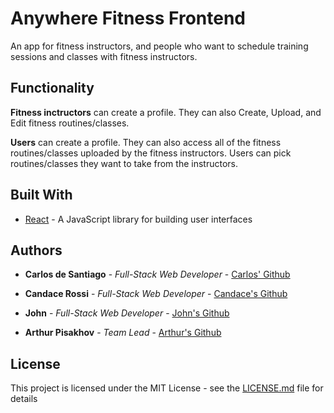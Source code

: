 # Anywhere Fitness Frontend

An app for fitness instructors, and people who want to schedule training sessions and classes with fitness instructors.

## Functionality

**Fitness inctructors** can create a profile. They can also Create, Upload, and Edit fitness routines/classes.

**Users** can create a profile. They can also access all of the fitness routines/classes uploaded by the fitness instructors. Users can pick routines/classes they want to take from the instructors.

## Built With

* [React](https://reactjs.org/) - A JavaScript library for building user interfaces

## Authors

* **Carlos de Santiago** - *Full-Stack Web Developer* - [Carlos' Github](https://github.com/HeyClos)

* **Candace Rossi** - *Full-Stack Web Developer* - [Candace's Github](https://github.com/CandaceRossi)

* **John** - *Full-Stack Web Developer* - [John's Github](https://github.com/Bigorange8801)

* **Arthur Pisakhov** - *Team Lead* - [Arthur's Github](https://github.com/rushman7)


## License

This project is licensed under the MIT License - see the [LICENSE.md](LICENSE.md) file for details
